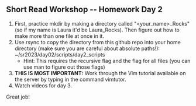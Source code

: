 ## Short Read Workshop -- Homework Day 2

1. First, practice mkdir by making a directory called "<your_name>_Rocks" (so if my name is Laura it'd be Laura_Rocks). Then figure out how to make more than one file at once in it.
2. Use rsync to copy the directory from this github repo into your home directory (make sure you are careful about absolute paths!): ~/sr2023/day02/scripts/day2_scripts
	- Hint: This requires the recursive flag and the flag for all files (you can use man to figure out those flags)
3. **THIS IS MOST IMPORTANT:** Work through the Vim tutorial available on the server by typing in the command vimtutor.
4. Watch videos for day 3.

Great job!
